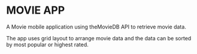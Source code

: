 # MOVIE APP
A Movie mobile application using theMovieDB API to retrieve movie data.

The app uses grid layout to arrange movie data and the data can be sorted by most popular or highest rated.
